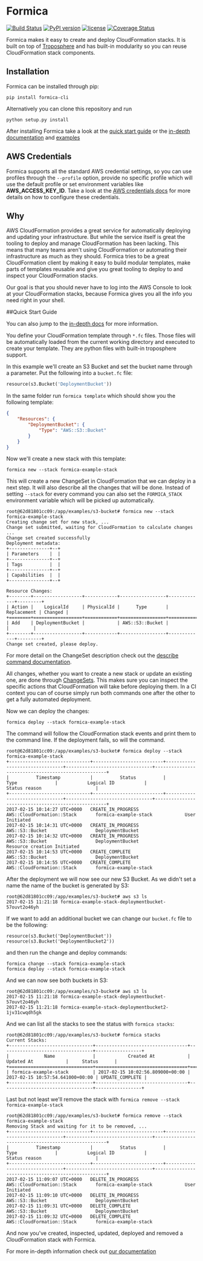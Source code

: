 # Formica
[![Build Status](https://travis-ci.org/flomotlik/formica.svg?branch=master)](https://travis-ci.org/flomotlik/formica)
[![PyPI version](https://badge.fury.io/py/formica-cli.svg)](https://pypi.python.org/pypi/formica-cli)
[![license](https://img.shields.io/github/license/mashape/apistatus.svg)](LICENSE)
[![Coverage Status](https://coveralls.io/repos/github/flomotlik/formica/badge.svg?branch=master)](https://coveralls.io/github/flomotlik/formica?branch=master)

Formica makes it easy to create and deploy CloudFormation stacks. It is built on top of [Troposphere](https://github.com/cloudtools/troposphere) and has built-in modularity so you can reuse CloudFormation stack components.

## Installation

Formica can be installed through pip:

```shell
pip install formica-cli
```

Alternatively you can clone this repository and run

```shell
python setup.py install
```

After installing Formica take a look at the [quick start guide](#quick-start-guide) or the [in-depth documentation](docs#formica-documentation) and [examples](docs#examples)

## AWS Credentials

Formica supports all the standard AWS credential settings, so you can use profiles through the `--profile` option, provide no specific profile which will use the default profile or set environment variables like **AWS_ACCESS_KEY_ID**. Take a look at the [AWS credentials docs](http://docs.aws.amazon.com/cli/latest/userguide/cli-chap-getting-started.html) for more details on how to configure these credentials.

## Why

AWS CloudFormation provides a great service for automatically deploying and updating your infrastructure. But while the service itself is great the tooling to deploy and manage CloudFormation has been lacking. This means that many teams aren't using CloudFormation or automating their infrastructure as much as they should. Formica tries to be a great CloudFormation client by making it easy to build modular templates, make parts of templates reusable and give you great tooling to deploy to and inspect your CloudFormation stacks.

Our goal is that you should never have to log into the AWS Console to look at your CloudFormation stacks, because Formica gives you all the info you need right in your shell.

##Quick Start Guide

You can also jump to the [in-depth docs](docs) for more information.

You define your CloudFormation template through `*.fc` files. Those files will be automatically loaded from the current working directory and executed to create your template. They are python files with built-in troposphere support.

In this example we'll create an S3 Bucket and set the bucket name through a parameter. Put the following into a `bucket.fc` file:

```python
resource(s3.Bucket('DeploymentBucket'))

```

In the same folder run `formica template` which should show you the following template:

```json
{
    "Resources": {
        "DeploymentBucket": {
            "Type": "AWS::S3::Bucket"
        }
    }
}
```

Now we'll create a new stack with this template:

```shell
formica new --stack formica-example-stack
```

This will create a new ChangeSet in CloudFormation that we can deploy in a next step. It will also describe all the changes that will be done. Instead of setting `--stack` for every command you can also set the `FORMICA_STACK` environment variable which will be picked up automatically.

```shell
root@62d81801cc09:/app/examples/s3-bucket# formica new --stack formica-example-stack
Creating change set for new stack, ...
Change set submitted, waiting for CloudFormation to calculate changes ...
Change set created successfully
Deployment metadata:
+---------------+--+
| Parameters    |  |
+---------------+--+
| Tags          |  |
+---------------+--+
| Capabilities  |  |
+---------------+--+

Resource Changes:
+--------+------------------+------------+-----------------+-------------+---------+
| Action |    LogicalId     | PhysicalId |      Type       | Replacement | Changed |
+========+==================+============+=================+=============+=========+
| Add    | DeploymentBucket |            | AWS::S3::Bucket |             |         |
+--------+------------------+------------+-----------------+-------------+---------+
Change set created, please deploy.
```

For more detail on the ChangeSet description check out the [describe command documentation](TODO). 

All changes, whether you want to create a new stack or update an existing one, are done through [ChangeSets](http://docs.aws.amazon.com/AWSCloudFormation/latest/UserGuide/using-cfn-updating-stacks-changesets.html). This makes sure you can inspect the specific actions that CloudFormation will take before deploying them. In a CI context you can of course simply run both commands one after the other to get a fully automated deployment.

Now we can deploy the changes: 

```formica deploy --stack formica-example-stack``` 

The command will follow the CloudFormation stack events and print them to the command line. If the deployment fails, so will the command.

```shell
root@62d81801cc09:/app/examples/s3-bucket# formica deploy --stack formica-example-stack
+------------------------------+--------------------------+--------------------------------+--------------------------------+----------------------------------------------------+
|          Timestamp           |          Status          |              Type              |           Logical ID           |                   Status reason                    |
+------------------------------+--------------------------+--------------------------------+--------------------------------+----------------------------------------------------+
2017-02-15 10:14:27 UTC+0000   CREATE_IN_PROGRESS         AWS::CloudFormation::Stack       formica-example-stack            User Initiated
2017-02-15 10:14:31 UTC+0000   CREATE_IN_PROGRESS         AWS::S3::Bucket                  DeploymentBucket
2017-02-15 10:14:32 UTC+0000   CREATE_IN_PROGRESS         AWS::S3::Bucket                  DeploymentBucket                 Resource creation Initiated
2017-02-15 10:14:53 UTC+0000   CREATE_COMPLETE            AWS::S3::Bucket                  DeploymentBucket
2017-02-15 10:14:55 UTC+0000   CREATE_COMPLETE            AWS::CloudFormation::Stack       formica-example-stack
```

After the deployment we will now see our new S3 Bucket. As we didn't set a name the name of the bucket is generated by S3:

```shell
root@62d81801cc09:/app/examples/s3-bucket# aws s3 ls
2017-02-15 11:21:18 formica-example-stack-deploymentbucket-57ouvt2o46yh
```

If we want to add an additional bucket we can change our `bucket.fc` file to be the following:

```shell
resource(s3.Bucket('DeploymentBucket'))
resource(s3.Bucket('DeploymentBucket2'))
```

and then run the change and deploy commands:

```
formica change --stack formica-example-stack
formica deploy --stack formica-example-stack
```

And we can now see both buckets in S3:

```shell
root@62d81801cc09:/app/examples/s3-bucket# aws s3 ls
2017-02-15 11:21:18 formica-example-stack-deploymentbucket-57ouvt2o46yh
2017-02-15 11:21:18 formica-example-stack-deploymentbucket2-1jv31cwqdh5gk
```

And we can list all the stacks to see the status with `formica stacks`:

```shell
root@62d81801cc09:/app/examples/s3-bucket# formica stacks
Current Stacks:
+-------------------------------+----------------------------------+----------------------------------+-----------------+
|             Name              |            Created At            |            Updated At            |     Status      |
+===============================+==================================+==================================+=================+
| formica-example-stack         | 2017-02-15 10:02:56.809000+00:00 | 2017-02-15 10:57:54.641000+00:00 | UPDATE_COMPLETE |
+-------------------------------+----------------------------------+----------------------------------+-----------------+
```

Last but not least we'll remove the stack with `formica remove --stack formica-example-stack`

```shell
root@62d81801cc09:/app/examples/s3-bucket# formica remove --stack formica-example-stack
Removing Stack and waiting for it to be removed, ...
+------------------------------+--------------------------+--------------------------------+--------------------------------+----------------------------------------------------+
|          Timestamp           |          Status          |              Type              |           Logical ID           |                   Status reason                    |
+------------------------------+--------------------------+--------------------------------+--------------------------------+----------------------------------------------------+
2017-02-15 11:09:07 UTC+0000   DELETE_IN_PROGRESS         AWS::CloudFormation::Stack       formica-example-stack            User Initiated
2017-02-15 11:09:10 UTC+0000   DELETE_IN_PROGRESS         AWS::S3::Bucket                  DeploymentBucket
2017-02-15 11:09:31 UTC+0000   DELETE_COMPLETE            AWS::S3::Bucket                  DeploymentBucket
2017-02-15 11:09:32 UTC+0000   DELETE_COMPLETE            AWS::CloudFormation::Stack       formica-example-stack
```

And now you've created, inspected, updated, deployed and removed a CloudFormation stack with Formica.

For more in-depth information check out [our documentation](docs)